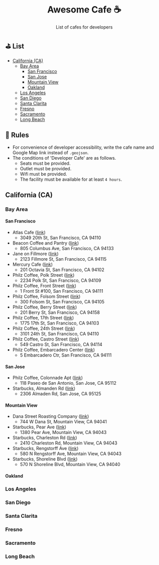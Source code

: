 <h1 align="center">Awesome Cafe ☕</h1>
  
<p align="center">List of cafes for developers</p>

## ⛳️ List

- [California (CA)](#california-ca)
    - [Bay Area](#bay-area)
       - [San Francisco](#san-francisco)
       - [San Jose](#san-jose)
       - [Mountain View](#mountain-view)
       - [Oakland](#oakland)
    - [Los Angeles](#los-angeles)
    - [San Diego](#san-deigo)
    - [Santa Clarita](#santa-clarita)
    - [Fresno](#fresno)
    - [Sacramento](#sacramento)
    - [Long Beach](#long-beach)

## 🔰 Rules

- For convenience of developer accessibility, write the cafe name and Google Map link instead of `.geojson`.
- The conditions of 'Developer Cafe' are as follows.
   - Seats must be provided.
   - Outlet must be provided.
   - Wifi must be provided.
   - The facility must be available for at least `4 hours`.

## California (CA)

### Bay Area

#### San Francisco

- Atlas Cafe ([link](https://g.page/AtlasCafeSF?share))
   - 3049 20th St, San Francisco, CA 94110
- Beacon Coffee and Pantry ([link](https://goo.gl/maps/4cKkhFic1eszr5kF9))
   - 805 Columbus Ave, San Francisco, CA 94133
- Jane on Fillmore ([link](https://goo.gl/maps/UjDQB9NeG5TZpwuSA))
   - 2123 Fillmore St, San Francisco, CA 94115
- Mercury Cafe ([link](https://goo.gl/maps/GMAcry593bx8bise9))
   - 201 Octavia St, San Francisco, CA 94102
- Philz Coffee, Polk Street ([link](https://goo.gl/maps/NEZPv2KN1rPZFWp47))
   - 2234 Polk St, San Francisco, CA 94109
- Philz Coffee, Front Street ([link](https://goo.gl/maps/Wba7J644HNN95kiQ6))
   - 1 Front St #100, San Francisco, CA 94111
- Philz Coffee, Folsom Street ([link](https://goo.gl/maps/8tuVuGKzXPyYfNEB9))
   - 300 Folsom St, San Francisco, CA 94105
- Philz Coffee, Berry Street ([link](https://goo.gl/maps/unLzhgwJXGC2dRZo9))
   - 201 Berry St, San Francisco, CA 94158
- Philz Coffee, 17th Street ([link](https://goo.gl/maps/HARUZ5HwTbhSxYTM9))
   - 1775 17th St, San Francisco, CA 94103
- Philz Coffee, 24th Street ([link](https://goo.gl/maps/PRz8pTouAN9p4wwM7))
   - 3101 24th St, San Francisco, CA 94110
- Philz Coffee, Castro Street ([link](https://goo.gl/maps/jNEGscGZiVBJTV6K7))
   - 549 Castro St, San Francisco, CA 94114
- Philz Coffee, Embarcadero Center ([link](https://goo.gl/maps/9KHHzs3enyrN5PQz6))
   - 5 Embarcadero Ctr, San Francisco, CA 94111

#### San Jose

- Philz Coffee, Colonnade Apt ([link](https://goo.gl/maps/kmDraBEETAxHTsuD8))
   - 118 Paseo de San Antonio, San Jose, CA 95112
- Starbucks, Almanden Rd ([link](https://goo.gl/maps/XDUKfmgd5gfC6sVW7))
   - 2306 Almaden Rd, San Jose, CA 95125

#### Mountain View

- Dana Street Roasting Company ([link](https://goo.gl/maps/j9Vz2HKDuTdpMUcx8))
   - 744 W Dana St, Mountain View, CA 94041
- Starbucks, Pear Ave ([link](https://goo.gl/maps/ASBXPiTgLUYjdaWu6))
   - 1380 Pear Ave, Mountain View, CA 94043
- Starbucks, Charleston Rd ([link](https://goo.gl/maps/ai87WrvaAjinN59H7))
   - 2410 Charleston Rd, Mountain View, CA 94043
- Starbucks, Rengstorff Ave ([link](https://goo.gl/maps/omWukmHYrDBabeXWA))
   - 580 N Rengstorff Ave, Mountain View, CA 94043
- Starbucks, Shoreline Blvd ([link](https://goo.gl/maps/Zz5FVKE2LzH9YtyY7))
   - 570 N Shoreline Blvd, Mountain View, CA 94040


#### Oakland

### Los Angeles

### San Diego

### Santa Clarita

### Fresno

### Sacramento

### Long Beach
